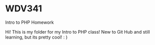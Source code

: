 # WDV341
Intro to PHP Homework

Hi! This is my folder for my Intro to PHP class! New to Git Hub and still learning, but its pretty cool! : )
